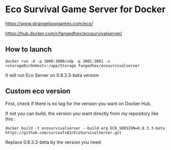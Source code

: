 # Eco Survival Game Server for Docker

https://www.strangeloopgames.com/eco/

https://hub.docker.com/r/fangedhex/ecosurvivalserver/

## How to launch

```
docker run -d -p 3000:3000/udp -p 3001:3001 -v <storageDirOnHost>:/app/Storage fangedhex/ecosurvivalserver
```
It will run Eco Server on 0.8.3.3-beta version

## Custom eco version

First, check if there is no tag for the version you want on Docker Hub.

If not you can build, the version you want directly from my repository like this :

```
docker build -t ecosurvivalserver --build-arg ECO_VERSION=0.8.3.3-beta https://github.com/surcoufx83/EcoSurvivalServer.git
```

Replace 0.8.3.3-beta by the version you need
